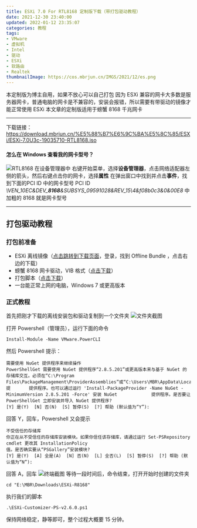 ```yaml
---
title: ESXi 7.0 For RTL8168 定制版下载（带打包驱动教程）
date: 2021-12-30 23:40:00
updated: 2022-01-12 23:35:07
categories: 教程
tags:
- VMware
- 虚拟机
- Intel
- 驱动
- ESXi
- 软路由
- Realtek
thumbnailImage: https://cos.mbrjun.cn/IMGS/2021/12/es.png
---
```

本定制版为博主自用，如果不放心可以自己打包
因为 ESXi 兼容的网卡大多数是服务器网卡，普通电脑的网卡是不兼容的，安装会报错，所以需要有带驱动的镜像才能正常使用 ESXi
本文章的定制版适用于螃蟹 8168 千兆网卡
<!-- more -->
---

下载链接：https://download.mbrjun.cn/%E5%88%B7%E6%9C%BA%E5%8C%85/ESXi/ESXi-7.0U3c-19035710-RTL8168.iso

#### 怎么在 Windows 查看我的网卡型号？

![RTL8168 在设备管理器中](https://cos.mbrjun.cn/IMGS/2021/12/81.png)
右键开始菜单，选择**设备管理器**，点击网络适配器左侧的箭头，然后右键点击你的网卡，选择**属性**
在弹出窗口中找到并点击**事件**，找到下面的PCI ID 中的网卡型号
PCI ID *\VEN_10EC&DEV_**8168**&SUBSYS_09591028&REV_15\4&f08b0c3&0&00E8* 中加粗的 8168 就是网卡型号

---

## 打包驱动教程

### 打包前准备

- ESXi 离线镜像（[点击跳转到下载页面](https://customerconnect.vmware.com/en/group/vmware/evalcenter?p=free-esxi7)，登录，找到 Offline Bundle ，点击右边的下载）
- 螃蟹 8168 网卡驱动，VIB 格式（[点击下载](http://vibsdepot.v-front.de/depot/RTL/net55-r8168/net55-r8168-8.045a-napi.x86_64.vib)）
- 打包脚本（[点击下载](https://vibsdepot.v-front.de/tools/ESXi-Customizer-PS-v2.6.0.ps1)）
- 一台能正常上网的电脑，Windows 7 或更高版本

### 正式教程

首先把刚才下载的离线安装包和驱动复制到一个文件夹
![文件夹截图](https://cos.mbrjun.cn/IMGS/2021/12/ex.png)

打开 Powershell（管理员），运行下面的命令

```
Install-Module -Name VMware.PowerCLI
```

然后 Powershell 提示：

```
需要使用 NuGet 提供程序来继续操作                                                                                       PowerShellGet 需要使用 NuGet 提供程序“2.8.5.201”或更高版本来与基于 NuGet 的存储库交互。必须在“C:\Program                Files\PackageManagement\ProviderAssemblies”或“C:\Users\MBR\AppData\Local\PackageManagement\ProviderAssemblies”中提       提供程序。也可以通过运行 'Install-PackageProvider -Name NuGet -MinimumVersion 2.8.5.201 -Force' 安装 NuGet             提供程序。是否要让 PowerShellGet 立即安装并导入 NuGet 提供程序?
[Y] 是(Y)  [N] 否(N)  [S] 暂停(S)  [?] 帮助 (默认值为“Y”):
```

回答 Y，回车，Powershell 又会提示

```
不受信任的存储库
你正在从不受信任的存储库安装模块。如果你信任该存储库，请通过运行 Set-PSRepository cmdlet 更改其 InstallationPolicy
值。是否确实要从“PSGallery”安装模块?
[Y] 是(Y)  [A] 全是(A)  [N] 否(N)  [L] 全否(L)  [S] 暂停(S)  [?] 帮助 (默认值为“N”):
```

回答 A，回车
![终端截图](https://cos.mbrjun.cn/IMGS/2021/12/PS.png)
等待一段时间后，命令结束，打开开始时创建的文件夹

```
cd "E:\MBR\Downloads\ESXi-R8168"
```

执行我们的脚本

```
.\ESXi-Customizer-PS-v2.6.0.ps1
```

保持网络稳定，静等即可，整个过程大概要 15 分钟。
